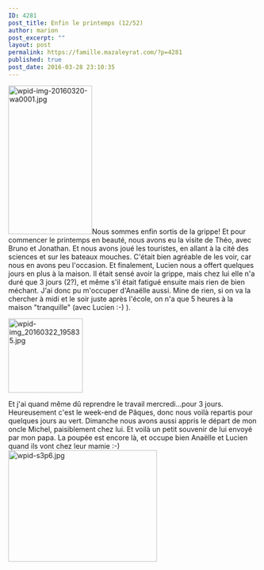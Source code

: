 ```yaml
---
ID: 4281
post_title: Enfin le printemps (12/52)
author: marion
post_excerpt: ""
layout: post
permalink: https://famille.mazaleyrat.com/?p=4281
published: true
post_date: 2016-03-28 23:10:35
---
```

<a href="http://famille.mazaleyrat.com/wordpress/wp-content/uploads/2016/03/wpid-img-20160320-wa0001.jpg"><img class="alignleft size-medium wp-image-4278" src="http://famille.mazaleyrat.com/wordpress/wp-content/uploads/2016/03/wpid-img-20160320-wa0001-169x300.jpg" alt="wpid-img-20160320-wa0001.jpg" width="169" height="300" /></a>Nous sommes enfin sortis de la grippe! Et pour commencer le printemps en beauté, nous avons eu la visite de Théo, avec Bruno et Jonathan. Et nous avons joué les touristes, en allant à la cité des sciences et sur les bateaux mouches. C'était bien agréable de les voir, car nous en avons peu l'occasion.
Et finalement, Lucien nous a offert quelques jours en plus à la maison. Il était sensé avoir la grippe, mais chez lui elle n'a duré que 3 jours (2?), et même s'il était fatigué ensuite mais rien de bien méchant. J'ai donc pu m'occuper d'Anaëlle aussi. Mine de rien, si on va la chercher à midi et le soir juste après l'école, on n'a que 5 heures à la maison "tranquille" (avec Lucien :-) ).
<p style="text-align: left;"><a href="http://famille.mazaleyrat.com/wordpress/wp-content/uploads/2016/03/wpid-img_20160322_195835.jpg"><img class="alignright wp-image-4279 size-thumbnail" src="http://famille.mazaleyrat.com/wordpress/wp-content/uploads/2016/03/wpid-img_20160322_195835-150x150.jpg" alt="wpid-img_20160322_195835.jpg" width="150" height="150" /></a></p>
<p style="text-align: left;">Et j'ai quand même dû reprendre le travail mercredi...pour 3 jours. Heureusement c'est le week-end de Pâques, donc nous voilà repartis pour quelques jours au vert.<ins datetime="2016-03-30T21:01:57+00:00"></ins>
Dimanche nous avons aussi appris le départ de mon oncle Michel, paisiblement chez lui. Et voilà un petit souvenir de lui envoyé par mon papa. La poupée est encore là, et occupe bien Anaëlle et Lucien quand ils vont chez leur mamie :-)
<a href="http://famille.mazaleyrat.com/wordpress/wp-content/uploads/2016/03/wpid-s3p6.jpg"><img class="aligncenter size-medium wp-image-4280" src="http://famille.mazaleyrat.com/wordpress/wp-content/uploads/2016/03/wpid-s3p6-300x225.jpg" alt="wpid-s3p6.jpg" width="300" height="225" /></a></p>